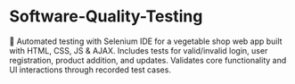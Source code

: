 # Software-Quality-Testing
🧪 Automated testing with Selenium IDE for a vegetable shop web app built with HTML, CSS, JS &amp; AJAX. Includes tests for valid/invalid login, user registration, product addition, and updates. Validates core functionality and UI interactions through recorded test cases.
